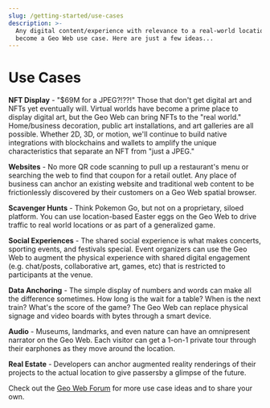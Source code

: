 ```yaml
---
slug: /getting-started/use-cases
description: >-
  Any digital content/experience with relevance to a real-world location can
  become a Geo Web use case. Here are just a few ideas...
---
```


# Use Cases

**NFT Display** - "$69M for a JPEG?!??!" Those that don't get digital art and NFTs yet eventually will. Virtual worlds have become a prime place to display digital art, but the Geo Web can bring NFTs to the "real world." Home/business decoration, public art installations, and art galleries are all possible. Whether 2D, 3D, or motion, we'll continue to build native integrations with blockchains and wallets to amplify the unique characteristics that separate an NFT from "just a JPEG."

**Websites** - No more QR code scanning to pull up a restaurant's menu or searching the web to find that coupon for a retail outlet. Any place of business can anchor an existing website and traditional web content to be frictionlessly discovered by their customers on a Geo Web spatial browser.

**Scavenger Hunts** - Think Pokemon Go, but not on a proprietary, siloed platform. You can use location-based Easter eggs on the Geo Web to drive traffic to real world locations or as part of a generalized game.&#x20;

**Social Experiences** - The shared social experience is what makes concerts, sporting events, and festivals special. Event organizers can use the Geo Web to augment the physical experience with shared digital engagement (e.g. chat/posts, collaborative art, games, etc) that is restricted to participants at the venue.

**Data Anchoring** - The simple display of numbers and words can make all the difference sometimes. How long is the wait for a table? When is the next train? What's the score of the game? The Geo Web can replace physical signage and video boards with bytes through a smart device.

**Audio** - Museums, landmarks, and even nature can have an omnipresent narrator on the Geo Web. Each visitor can get a 1-on-1 private tour through their earphones as they move around the location.

**Real Estate** - Developers can anchor augmented reality renderings of their projects to the actual location to give passersby a glimpse of the future.

Check out the [Geo Web Forum](https://forum.geoweb.network/c/use-cases/5) for more use case ideas and to share your own.
